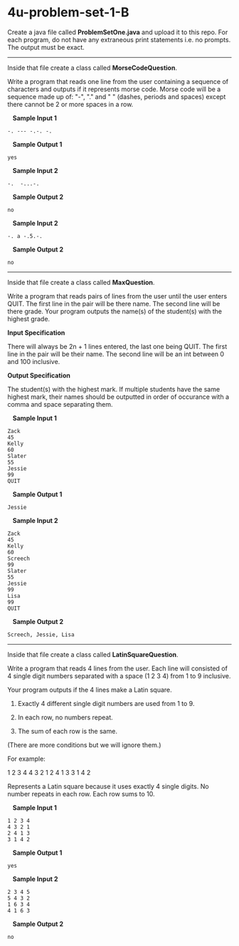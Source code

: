 # 4u-problem-set-1-B

Create a java file called **ProblemSetOne.java** and upload it to this repo. For each program, do not have any extraneous print statements i.e. no prompts. The output must be exact.

---

Inside that file create a class called **MorseCodeQuestion**.

Write a program that reads one line from the user containing a sequence of characters and outputs if it represents morse code. Morse code will be a sequence made up of: "-", "." and " " (dashes, periods and spaces) except there cannot be 2 or more spaces in a row.

&nbsp;&nbsp; **Sample Input 1**

    -. --- -.-. -.

&nbsp;&nbsp; **Sample Output 1**

    yes


&nbsp;&nbsp; **Sample Input 2**

    -.  -...-.

&nbsp;&nbsp; **Sample Output 2**

    no

&nbsp;&nbsp; **Sample Input 2**

    -. a -.5.-.

&nbsp;&nbsp; **Sample Output 2**

    no
---

Inside that file create a class called **MaxQuestion**.

Write a program that reads pairs of lines from the user until the user enters QUIT. The first line in the pair will be there name. The second line will be there grade. Your program outputs the name(s) of the student(s) with the highest grade. 

**Input Specification**

There will always be 2n + 1 lines entered, the last one being QUIT. The first line in the pair will be their name. The second line will be an int between 0 and 100 inclusive.

**Output Specification**

The student(s) with the highest mark. If multiple students have the same highest mark, their names should be outputted in order of occurance with a comma and space separating them.

&nbsp;&nbsp; **Sample Input 1**

    Zack
    45
    Kelly
    60
    Slater
    55
    Jessie
    99
    QUIT

&nbsp;&nbsp; **Sample Output 1**

    Jessie
    
&nbsp;&nbsp; **Sample Input 2**

    Zack
    45
    Kelly
    60
    Screech
    99
    Slater
    55
    Jessie
    99
    Lisa
    99
    QUIT

&nbsp;&nbsp; **Sample Output 2**

    Screech, Jessie, Lisa

---

Inside that file create a class called **LatinSquareQuestion**.

Write a program that reads 4 lines from the user. Each line will consisted of 4 single digit numbers separated with a space (1 2 3 4) from 1 to 9 inclusive.

Your program outputs if the 4 lines make a Latin square.

1. Exactly 4 different single digit numbers are used from 1 to 9.

2. In each row, no numbers repeat.

2. The sum of each row is the same.

(There are more conditions but we will ignore them.)

For example:

1 2 3 4
4 3 2 1
2 4 1 3
3 1 4 2

Represents a Latin square because it uses exactly 4 single digits. No number repeats in each row. Each row sums to 10.

&nbsp;&nbsp; **Sample Input 1**

    1 2 3 4
    4 3 2 1
    2 4 1 3
    3 1 4 2

&nbsp;&nbsp; **Sample Output 1**

    yes

&nbsp;&nbsp; **Sample Input 2**

    2 3 4 5
    5 4 3 2
    1 6 3 4
    4 1 6 3

&nbsp;&nbsp; **Sample Output 2**

    no
